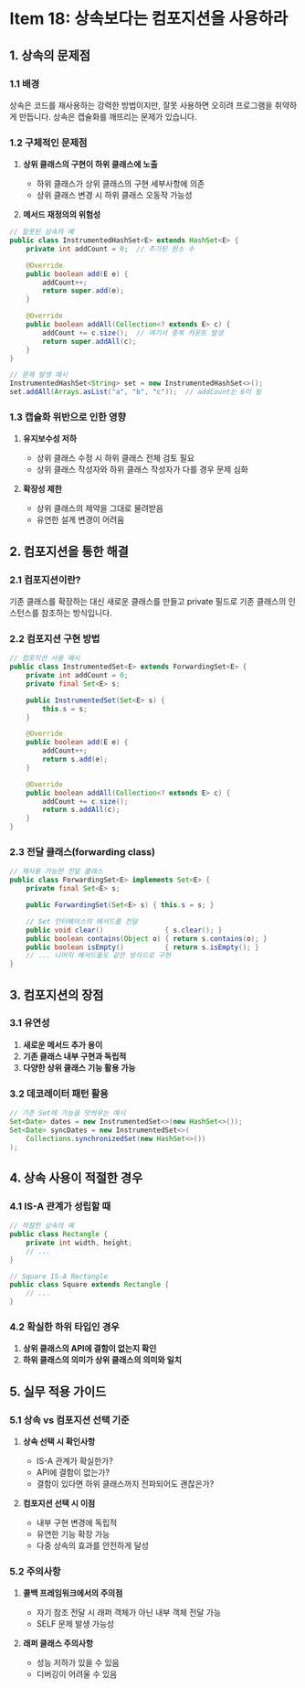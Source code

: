 # Item 18: 상속보다는 컴포지션을 사용하라

## 1. 상속의 문제점

### 1.1 배경
상속은 코드를 재사용하는 강력한 방법이지만, 잘못 사용하면 오히려 프로그램을 취약하게 만듭니다. 상속은 캡슐화를 깨뜨리는 문제가 있습니다.

### 1.2 구체적인 문제점
1. **상위 클래스의 구현이 하위 클래스에 노출**
   - 하위 클래스가 상위 클래스의 구현 세부사항에 의존
   - 상위 클래스 변경 시 하위 클래스 오동작 가능성

2. **메서드 재정의의 위험성**
```java
// 잘못된 상속의 예
public class InstrumentedHashSet<E> extends HashSet<E> {
    private int addCount = 0;  // 추가된 원소 수

    @Override
    public boolean add(E e) {
        addCount++;
        return super.add(e);
    }

    @Override
    public boolean addAll(Collection<? extends E> c) {
        addCount += c.size();  // 여기서 중복 카운트 발생
        return super.addAll(c);
    }
}

// 문제 발생 예시
InstrumentedHashSet<String> set = new InstrumentedHashSet<>();
set.addAll(Arrays.asList("a", "b", "c"));  // addCount는 6이 됨
```

### 1.3 캡슐화 위반으로 인한 영향
1. **유지보수성 저하**
   - 상위 클래스 수정 시 하위 클래스 전체 검토 필요
   - 상위 클래스 작성자와 하위 클래스 작성자가 다를 경우 문제 심화

2. **확장성 제한**
   - 상위 클래스의 제약을 그대로 물려받음
   - 유연한 설계 변경이 어려움

## 2. 컴포지션을 통한 해결

### 2.1 컴포지션이란?
기존 클래스를 확장하는 대신 새로운 클래스를 만들고 private 필드로 기존 클래스의 인스턴스를 참조하는 방식입니다.

### 2.2 컴포지션 구현 방법
```java
// 컴포지션 사용 예시
public class InstrumentedSet<E> extends ForwardingSet<E> {
    private int addCount = 0;
    private final Set<E> s;

    public InstrumentedSet(Set<E> s) {
        this.s = s;
    }

    @Override
    public boolean add(E e) {
        addCount++;
        return s.add(e);
    }

    @Override
    public boolean addAll(Collection<? extends E> c) {
        addCount += c.size();
        return s.addAll(c);
    }
}
```

### 2.3 전달 클래스(forwarding class)
```java
// 재사용 가능한 전달 클래스
public class ForwardingSet<E> implements Set<E> {
    private final Set<E> s;

    public ForwardingSet(Set<E> s) { this.s = s; }

    // Set 인터페이스의 메서드를 전달
    public void clear()               { s.clear(); }
    public boolean contains(Object o) { return s.contains(o); }
    public boolean isEmpty()          { return s.isEmpty(); }
    // ... 나머지 메서드들도 같은 방식으로 구현
}
```

## 3. 컴포지션의 장점

### 3.1 유연성
1. **새로운 메서드 추가 용이**
2. **기존 클래스 내부 구현과 독립적**
3. **다양한 상위 클래스 기능 활용 가능**

### 3.2 데코레이터 패턴 활용
```java
// 기존 Set에 기능을 덧씌우는 예시
Set<Date> dates = new InstrumentedSet<>(new HashSet<>());
Set<Date> syncDates = new InstrumentedSet<>(
    Collections.synchronizedSet(new HashSet<>())
);
```

## 4. 상속 사용이 적절한 경우

### 4.1 IS-A 관계가 성립할 때
```java
// 적절한 상속의 예
public class Rectangle {
    private int width, height;
    // ... 
}

// Square IS-A Rectangle
public class Square extends Rectangle {
    // ...
}
```

### 4.2 확실한 하위 타입인 경우
1. **상위 클래스의 API에 결함이 없는지 확인**
2. **하위 클래스의 의미가 상위 클래스의 의미와 일치**

## 5. 실무 적용 가이드

### 5.1 상속 vs 컴포지션 선택 기준
1. **상속 선택 시 확인사항**
   - IS-A 관계가 확실한가?
   - API에 결함이 없는가?
   - 결함이 있다면 하위 클래스까지 전파되어도 괜찮은가?

2. **컴포지션 선택 시 이점**
   - 내부 구현 변경에 독립적
   - 유연한 기능 확장 가능
   - 다중 상속의 효과를 안전하게 달성

### 5.2 주의사항
1. **콜백 프레임워크에서의 주의점**
   - 자기 참조 전달 시 래퍼 객체가 아닌 내부 객체 전달 가능
   - SELF 문제 발생 가능성

2. **래퍼 클래스 주의사항**
   - 성능 저하가 있을 수 있음
   - 디버깅이 어려울 수 있음
